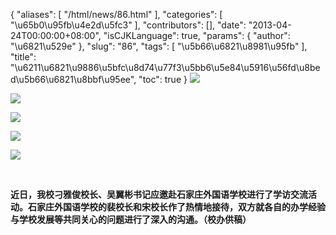 {
    "aliases": [
        "/html/news/86.html"
    ],
    "categories": [
        "\u65b0\u95fb\u4e2d\u5fc3"
    ],
    "contributors": [],
    "date": "2013-04-24T00:00:00+08:00",
    "isCJKLanguage": true,
    "params": {
        "author": "\u6821\u529e"
    },
    "slug": "86",
    "tags": [
        "\u5b66\u6821\u8981\u95fb"
    ],
    "title": "\u6211\u6821\u9886\u5bfc\u8d74\u77f3\u5bb6\u5e84\u5916\u56fd\u8bed\u5b66\u6821\u8bbf\u95ee",
    "toc": true
}
**![](https://cdn.tfls.online/mirror/full/f487c1ef46d6017c88e44f1e3b9070f2b1390272.jpg)**

**![](https://cdn.tfls.online/mirror/full/07b567c0ace26cb1c6347d787e0377fc14e6e83d.jpg)**

**![](https://cdn.tfls.online/mirror/full/e169f5a8ee48df04c89befdd593164d0946cf3f7.jpg)**

**![](https://cdn.tfls.online/mirror/full/2f87927bdd106b5c5d73635d95e4a4dc8a936cca.jpg)**

**![](https://cdn.tfls.online/mirror/full/e3b93c4bde85919c4ac8f614090680f46ccb6e3d.jpg)**

 

**近日，我校刁雅俊校长、吴翼彬书记应邀赴石家庄外国语学校进行了学访交流活动。石家庄外国语学校的裴校长和宋校长作了热情地接待，双方就各自的办学经验与学校发展等共同关心的问题进行了深入的沟通。（校办供稿）**

